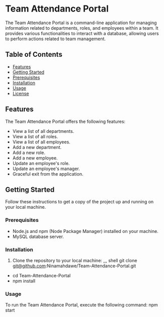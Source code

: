 # Team Attendance Portal

The Team Attendance Portal is a command-line application for managing information related to departments, roles, and employees within a team. It provides various functionalities to interact with a database, allowing users to perform actions related to team management.

## Table of Contents

- [Features](#features)
- [Getting Started](#getting-started)
- [Prerequisites](#prerequisites)
- [Installation](#installation)
- [Usage](#usage)
- [License](#license)

## Features

The Team Attendance Portal offers the following features:

- View a list of all departments.
- View a list of all roles.
- View a list of all employees.
- Add a new department.
- Add a new role.
- Add a new employee.
- Update an employee's role.
- Update an employee's manager.
- Graceful exit from the application.

## Getting Started

Follow these instructions to get a copy of the project up and running on your local machine.

### Prerequisites

- Node.js and npm (Node Package Manager) installed on your machine.
- MySQL database server.

### Installation

1. Clone the repository to your local machine:
   ,,, shell
   git clone git@github.com:Ninamahdawe/Team-Attendance-Portal.git

- cd Team-Attendance-Portal
- npm install

### Usage

To run the Team Attendance Portal, execute the following command:
npm start

